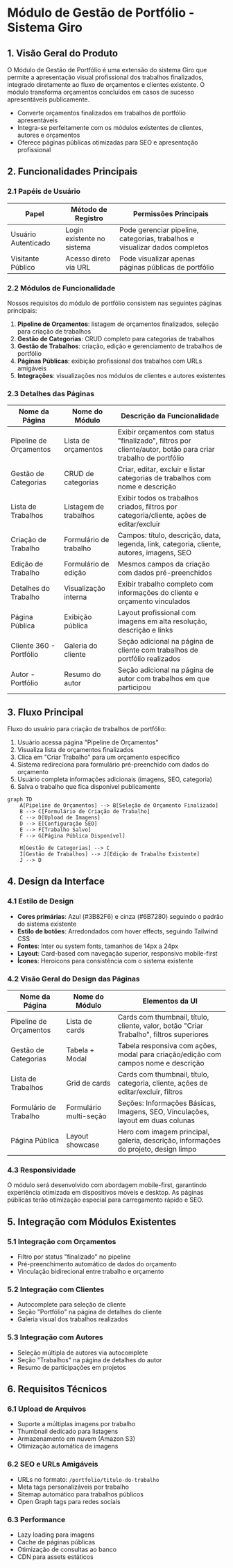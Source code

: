 # Módulo de Gestão de Portfólio - Sistema Giro

## 1. Visão Geral do Produto

O Módulo de Gestão de Portfólio é uma extensão do sistema Giro que permite a apresentação visual profissional dos trabalhos finalizados, integrado diretamente ao fluxo de orçamentos e clientes existente. O módulo transforma orçamentos concluídos em casos de sucesso apresentáveis publicamente.

- Converte orçamentos finalizados em trabalhos de portfólio apresentáveis
- Integra-se perfeitamente com os módulos existentes de clientes, autores e orçamentos
- Oferece páginas públicas otimizadas para SEO e apresentação profissional

## 2. Funcionalidades Principais

### 2.1 Papéis de Usuário

| Papel | Método de Registro | Permissões Principais |
|-------|-------------------|----------------------|
| Usuário Autenticado | Login existente no sistema | Pode gerenciar pipeline, categorias, trabalhos e visualizar dados completos |
| Visitante Público | Acesso direto via URL | Pode visualizar apenas páginas públicas de portfólio |

### 2.2 Módulos de Funcionalidade

Nossos requisitos do módulo de portfólio consistem nas seguintes páginas principais:

1. **Pipeline de Orçamentos**: listagem de orçamentos finalizados, seleção para criação de trabalhos
2. **Gestão de Categorias**: CRUD completo para categorias de trabalhos
3. **Gestão de Trabalhos**: criação, edição e gerenciamento de trabalhos de portfólio
4. **Páginas Públicas**: exibição profissional dos trabalhos com URLs amigáveis
5. **Integrações**: visualizações nos módulos de clientes e autores existentes

### 2.3 Detalhes das Páginas

| Nome da Página | Nome do Módulo | Descrição da Funcionalidade |
|----------------|----------------|-----------------------------|
| Pipeline de Orçamentos | Lista de orçamentos | Exibir orçamentos com status "finalizado", filtros por cliente/autor, botão para criar trabalho de portfólio |
| Gestão de Categorias | CRUD de categorias | Criar, editar, excluir e listar categorias de trabalhos com nome e descrição |
| Lista de Trabalhos | Listagem de trabalhos | Exibir todos os trabalhos criados, filtros por categoria/cliente, ações de editar/excluir |
| Criação de Trabalho | Formulário de trabalho | Campos: título, descrição, data, legenda, link, categoria, cliente, autores, imagens, SEO |
| Edição de Trabalho | Formulário de edição | Mesmos campos da criação com dados pré-preenchidos |
| Detalhes do Trabalho | Visualização interna | Exibir trabalho completo com informações do cliente e orçamento vinculados |
| Página Pública | Exibição pública | Layout profissional com imagens em alta resolução, descrição e links |
| Cliente 360 - Portfólio | Galeria do cliente | Seção adicional na página de cliente com trabalhos de portfólio realizados |
| Autor - Portfólio | Resumo do autor | Seção adicional na página de autor com trabalhos em que participou |

## 3. Fluxo Principal

Fluxo do usuário para criação de trabalhos de portfólio:

1. Usuário acessa página "Pipeline de Orçamentos"
2. Visualiza lista de orçamentos finalizados
3. Clica em "Criar Trabalho" para um orçamento específico
4. Sistema redireciona para formulário pré-preenchido com dados do orçamento
5. Usuário completa informações adicionais (imagens, SEO, categoria)
6. Salva o trabalho que fica disponível publicamente

```mermaid
graph TD
    A[Pipeline de Orçamentos] --> B[Seleção de Orçamento Finalizado]
    B --> C[Formulário de Criação de Trabalho]
    C --> D[Upload de Imagens]
    D --> E[Configuração SEO]
    E --> F[Trabalho Salvo]
    F --> G[Página Pública Disponível]
    
    H[Gestão de Categorias] --> C
    I[Gestão de Trabalhos] --> J[Edição de Trabalho Existente]
    J --> D
```

## 4. Design da Interface

### 4.1 Estilo de Design

- **Cores primárias**: Azul (#3B82F6) e cinza (#6B7280) seguindo o padrão do sistema existente
- **Estilo de botões**: Arredondados com hover effects, seguindo Tailwind CSS
- **Fontes**: Inter ou system fonts, tamanhos de 14px a 24px
- **Layout**: Card-based com navegação superior, responsivo mobile-first
- **Ícones**: Heroicons para consistência com o sistema existente

### 4.2 Visão Geral do Design das Páginas

| Nome da Página | Nome do Módulo | Elementos da UI |
|----------------|----------------|----------------|
| Pipeline de Orçamentos | Lista de cards | Cards com thumbnail, título, cliente, valor, botão "Criar Trabalho", filtros superiores |
| Gestão de Categorias | Tabela + Modal | Tabela responsiva com ações, modal para criação/edição com campos nome e descrição |
| Lista de Trabalhos | Grid de cards | Cards com thumbnail, título, categoria, cliente, ações de editar/excluir, filtros |
| Formulário de Trabalho | Formulário multi-seção | Seções: Informações Básicas, Imagens, SEO, Vinculações, layout em duas colunas |
| Página Pública | Layout showcase | Hero com imagem principal, galeria, descrição, informações do projeto, design limpo |

### 4.3 Responsividade

O módulo será desenvolvido com abordagem mobile-first, garantindo experiência otimizada em dispositivos móveis e desktop. As páginas públicas terão otimização especial para carregamento rápido e SEO.

## 5. Integração com Módulos Existentes

### 5.1 Integração com Orçamentos
- Filtro por status "finalizado" no pipeline
- Pré-preenchimento automático de dados do orçamento
- Vinculação bidirecional entre trabalho e orçamento

### 5.2 Integração com Clientes
- Autocomplete para seleção de cliente
- Seção "Portfólio" na página de detalhes do cliente
- Galeria visual dos trabalhos realizados

### 5.3 Integração com Autores
- Seleção múltipla de autores via autocomplete
- Seção "Trabalhos" na página de detalhes do autor
- Resumo de participações em projetos

## 6. Requisitos Técnicos

### 6.1 Upload de Arquivos
- Suporte a múltiplas imagens por trabalho
- Thumbnail dedicado para listagens
- Armazenamento em nuvem (Amazon S3)
- Otimização automática de imagens

### 6.2 SEO e URLs Amigáveis
- URLs no formato: `/portfolio/titulo-do-trabalho`
- Meta tags personalizáveis por trabalho
- Sitemap automático para trabalhos públicos
- Open Graph tags para redes sociais

### 6.3 Performance
- Lazy loading para imagens
- Cache de páginas públicas
- Otimização de consultas ao banco
- CDN para assets estáticos
